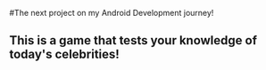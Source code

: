 #The next project on my Android Development journey!
## This is a game that tests your knowledge of today's celebrities!
